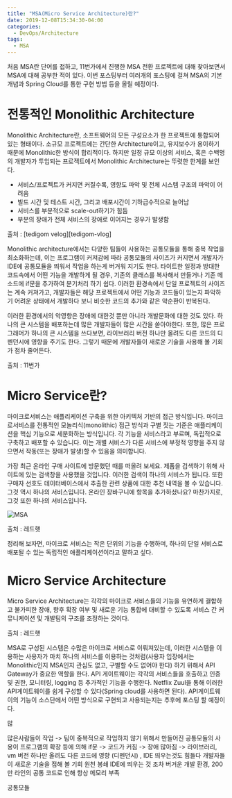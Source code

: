 ```yaml
---
title: "MSA(Micro Service Architecture)란?"
date: 2019-12-08T15:34:30-04:00
categories:
  - DevOps/Architecture
tags:
  - MSA
---
```


처음 MSA란 단어를 접하고, 11번가에서 진행한 MSA 전환 프로젝트에 대해 찾아보면서 MSA에 대해 공부한 적이 있다. 이번 포스팅부터 여러개의 포스팅에 걸쳐 MSA의 기본 개념과 Spring Cloud를 통한 구현 방법 등을 올릴 예정이다. 

# 전통적인 Monolithic Architecture

Monolithic Architecture란, 소프트웨어의 모든 구성요소가 한 프로젝트에 통합되어 있는 형태이다. 소규모 프로젝트에는 간단한 Architecture이고, 유지보수가 용이하기 때문에 Monolithic한 방식이 합리적이다.
하지만 일정 규모 이상의 서비스, 혹은 수백명의 개발자가 투입되는 프로젝트에서 Monolithic Architecture는 뚜렷한 한계를 보인다.
- 서비스/프로젝트가 커지면 커질수록, 영향도 파악 및 전체 시스템 구조의 파악이 어려움
- 빌드 시간 및 테스트 시간, 그리고 배포시간이 기하급수적으로 늘어남
- 서비스를 부분적으로 scale-out하기가 힘듬
- 부분의 장애가 전체 서비스의 장애로 이어지는 경우가 발생함

출처 : [tedigom velog][tedigom-vlog]

Monolithic architecture에서는 다양한 팀들이 사용하는 공통모듈을 통해 중복 작업을 최소화하는데, 이는 프로그램이 커져감에 따라 공통모듈의 사이즈가 커지면서 개발자가 IDE에 공통모듈을 띄워서 작업을 하는게 버거워 지기도 한다. 타이트한 일정과 방대한 코드속에서 어떤 기능을 개발하게 될 경우, 기존의 클래스를 복사해서 만들거나 기존 메소드에 if문을 추가하여 분기처리 하기 쉽다. 이러한 환경속에서 단일 프로젝트의 사이즈는 계속 커져가고, 개발자들은 해당 프로젝트에서 어떤 기능과 코드들이 있는지 파악하기 어려운 상태에서 개발하다 보니 비슷한 코드의 추가와 같은 악순환이 반복된다.

이러한 환경에서의 악영향은 장애에 대한것 뿐만 아니라 개발문화에 대한 것도 있다. 하나의 큰 시스템을 배포하는데 많은 개발자들이 많은 시간을 쏟아야한다. 또한, 많은 프로그래머가 하나의 큰 시스템을 쓰다보면, 라이브러리 버전 하나만 올려도 다른 코드의 디펜던시에 영향을 주기도 한다. 그렇기 때문에 개발자들이 새로운 기술을 사용해 볼 기회가 점차 줄어든다.

출처 : 11번가

# Micro Service란?

마이크로서비스는 애플리케이션 구축을 위한 아키텍처 기반의 접근 방식입니다. 마이크로서비스를 전통적인 모놀리식(monolithic) 접근 방식과 구별 짓는 기준은 애플리케이션을 핵심 기능으로 세분화하는 방식입니다. 각 기능을 서비스라고 부르며, 독립적으로 구축하고 배포할 수 있습니다. 이는 개별 서비스가 다른 서비스에 부정적 영향을 주지 않으면서 작동(또는 장애가 발생)할 수 있음을 의미합니다.

가장 최근 온라인 구매 사이트에 방문했던 때를 떠올려 보세요. 제품을 검색하기 위해 사이트에 있는 검색창을 사용했을 것입니다. 이러한 검색이 하나의 서비스가 됩니다. 또한 구매자 선호도 데이터베이스에서 추출한 관련 상품에 대한 추천 내역을 볼 수 있습니다. 그것 역시 하나의 서비스입니다. 온라인 장바구니에 항목을 추가하셨나요? 마찬가지로, 그것 또한 하나의 서비스입니다.

![MSA](https://www.redhat.com/cms/managed-files/monolithic-vs-microservices.png)

출처 : 레드햇

정리해 보자면, 마이크로 서비스는 작은 단위의 기능을 수행하며, 하나의 단일 서비스로 배포될 수 있는 독립적인 애플리케이션이라고 말하고 싶다.

# Micro Service Architecture

Micro Service Architecture는 각각의 마이크로 서비스들의 기능을 유연하게 결합하고 불가피한 장애, 향후 확장 여부 및 새로운 기능 통합에 대비할 수 있도록 서비스 간 커뮤니케이션 및 개발팀의 구조를 조정하는 것이다.

출처 : 레드햇

MSA로 구성된 시스템은 수많은 마이크로 서비스로 이뤄져있는데, 이러한 시스템을 이용하는 사용자가 마치 하나의 서비스를 이용하는 것처럼(사용자 입장에서는 Monolithic인지 MSA인지 관심도 없고, 구별할 수도 없어야 한다) 하기 위해서 API Gateway가 중요한 역할을 한다. API 게이트웨이는 각각의 서비스들을 호출하고 인증 및 권한, 모니터링, logging 등 추가적인 기능을 수행한다. Netflix Zuul을 통해 이러한 API게이트웨이를 쉽게 구성할 수 있다(Spring cloud를 사용하면 된다). API게이트웨이의 기능이 소스단에서 어떤 방식으로 구현되고 사용되는지는 추후에 포스팅 할 예정이다.




많







많은사람들이 작업 -> 팀이 중복적으로 작업하지 않기 위해서 만들어진 공통모듈의 사용이 프로그램의 확장 등에 의해 if문 -> 코드가 커짐 -> 장애 많아짐 -> 
라이브러리, vm 버전 하나만 올려도 다른 코드에 영향 (디펜던시) , IDE 띄우는것도 힘들다
개발자들이 새로운 기술을 접해 볼 기회 원천 봉쇄
IDE에 띄우는 것 조차 버거운 개발 환경, 200만 라인의 공통 코드로 인해 항상 메모리 부족


공통모듈



[tedigom velog]: https://velog.io/@tedigom
